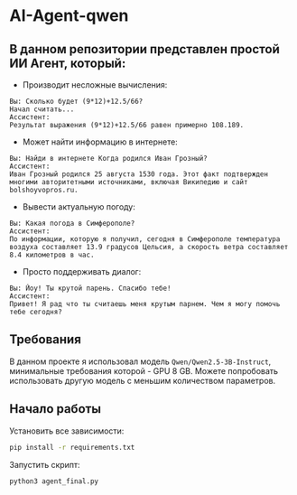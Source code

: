 # AI-Agent-qwen
В данном репозитории представлен простой ИИ Агент, который:
-
- Производит несложные вычисления:
```text
Вы: Сколько будет (9*12)+12.5/66?    
Начал считать...
Ассистент: 
Результат выражения (9*12)+12.5/66 равен примерно 108.189.
```
- Может найти информацию в интернете:
```text
Вы: Найди в интернете Когда родился Иван Грозный?
Ассистент: 
Иван Грозный родился 25 августа 1530 года. Этот факт подтвержден многими авторитетными источниками, включая Википедию и сайт bolshoyvopros.ru.
```
- Вывести актуальную погоду:
```text
Вы: Какая погода в Симферополе?
Ассистент: 
По информации, которую я получил, сегодня в Симферополе температура воздуха составляет 13.9 градусов Цельсия, а скорость ветра составляет 8.4 километров в час.
```
- Просто поддерживать диалог:
```text
Вы: Йоу! Ты крутой парень. Спасибо тебе!
Ассистент: 
Привет! Я рад что ты считаешь меня крутым парнем. Чем я могу помочь тебе сегодня?
```

## Требования

В данном проекте я использовал модель `Qwen/Qwen2.5-3B-Instruct`, минимальные требования которой - GPU 8 GB. Можете попробовать использовать другую модель с меньшим количеством параметров.

## Начало работы
Установить все зависимости:
```bash
pip install -r requirements.txt
```

Запустить скрипт:
```bash
python3 agent_final.py
```
